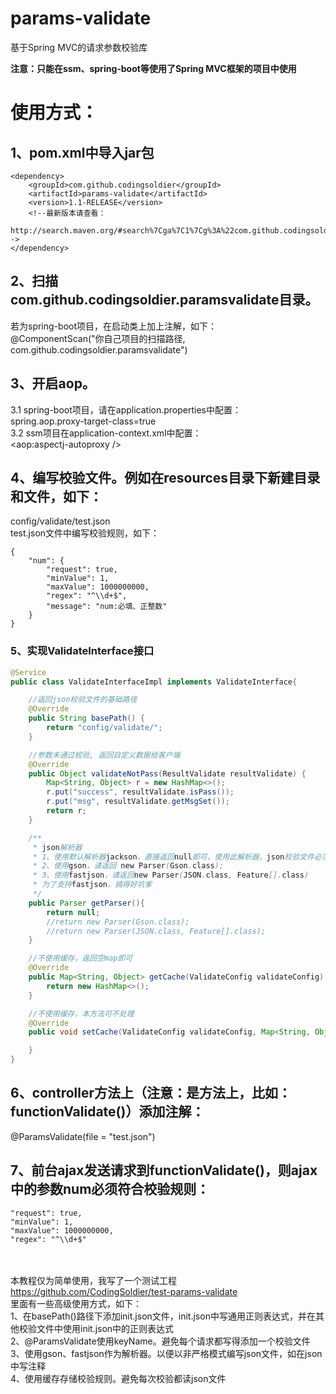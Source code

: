 # params-validate
基于Spring MVC的请求参数校验库

**注意：只能在ssm、spring-boot等使用了Spring MVC框架的项目中使用**
# 使用方式：

## 1、pom.xml中导入jar包
	<dependency>
		<groupId>com.github.codingsoldier</groupId>
		<artifactId>params-validate</artifactId>
		<version>1.1-RELEASE</version>
		<!--最新版本请查看：
		http://search.maven.org/#search%7Cga%7C1%7Cg%3A%22com.github.codingsoldier%22-->
	</dependency>
## 2、扫描com.github.codingsoldier.paramsvalidate目录。
  若为spring-boot项目，在启动类上加上注解，如下：  
  @ComponentScan("你自己项目的扫描路径, com.github.codingsoldier.paramsvalidate")
## 3、开启aop。
  3.1 spring-boot项目，请在application.properties中配置：  
      spring.aop.proxy-target-class=true  
  3.2 ssm项目在application-context.xml中配置：  
      <aop:aspectj-autoproxy />
## 4、编写校验文件。例如在resources目录下新建目录和文件，如下：
  config/validate/test.json  
  test.json文件中编写校验规则，如下：
  ```
  {
	  "num": {
	      "request": true,
	      "minValue": 1,
	      "maxValue": 1000000000,
	      "regex": "^\\d+$",
	      "message": "num:必填、正整数"
	  }  
  }
```
### 5、实现ValidateInterface接口
```java
@Service
public class ValidateInterfaceImpl implements ValidateInterface{

    //返回json校验文件的基础路径
    @Override
    public String basePath() {
    	return "config/validate/";    
    }

    //参数未通过校验, 返回自定义数据给客户端
    @Override
    public Object validateNotPass(ResultValidate resultValidate) {
        Map<String, Object> r = new HashMap<>();
        r.put("success", resultValidate.isPass());
        r.put("msg", resultValidate.getMsgSet());
        return r;
    }

    /**
     * json解析器
     * 1、使用默认解析器jackson，直接返回null即可，使用此解析器，json校验文件必须以严格模式编写
     * 2、使用gson，请返回 new Parser(Gson.class);
     * 3、使用fastjson，请返回new Parser(JSON.class, Feature[].class)
     * 为了支持fastjson，搞得好坑爹
     */
    public Parser getParser(){
        return null;
        //return new Parser(Gson.class);
        //return new Parser(JSON.class, Feature[].class);
    }

    //不使用缓存，返回空map即可
    @Override
    public Map<String, Object> getCache(ValidateConfig validateConfig) {
        return new HashMap<>();
    }

    //不使用缓存，本方法可不处理
    @Override
    public void setCache(ValidateConfig validateConfig, Map<String, Object> json) {

    }
} 
```
## 6、controller方法上（注意：是方法上，比如：functionValidate()）添加注解：
   @ParamsValidate(file = "test.json")
## 7、前台ajax发送请求到functionValidate()，则ajax中的参数num必须符合校验规则：  
```
"request": true,
"minValue": 1,
"maxValue": 1000000000,
"regex": "^\\d+$"
```
  

<br><br>
本教程仅为简单使用，我写了一个测试工程  
https://github.com/CodingSoldier/test-params-validate  
里面有一些高级使用方式，如下：  
1、在basePath()路径下添加init.json文件，init.json中写通用正则表达式，并在其他校验文件中使用init.json中的正则表达式  
2、@ParamsValidate使用keyName。避免每个请求都写得添加一个校验文件  
3、使用gson、fastjson作为解析器。以便以非严格模式编写json文件，如在json中写注释  
4、使用缓存存储校验规则。避免每次校验都读json文件

